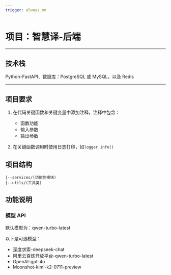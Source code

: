 ```yaml
---
trigger: always_on
---
```


# 项目：智慧译-后端

---

## 技术栈

Python-FastAPI、数据库：PostgreSQL 或 MySQL，以及 Redis

---

## 项目要求

1. 在代码关键函数和关键变量中添加注释，注释中包含：

   - 函数功能
   - 输入参数
   - 输出参数

2. 在关键函数调用时使用日志打印，如`logger.info()`

## 项目结构

```
|--services/(功能性模块)
|--utils/(工具类)
```

## 功能说明

### 模型 API

默认模型为：qwen-turbo-latest

以下是可选模型：

- 深度求索-deepseek-chat
- 阿里云百炼开放平台-qwen-turbo-latest
- OpenAI-gpt-4o
- Moonshot-kimi-k2-0711-preview
